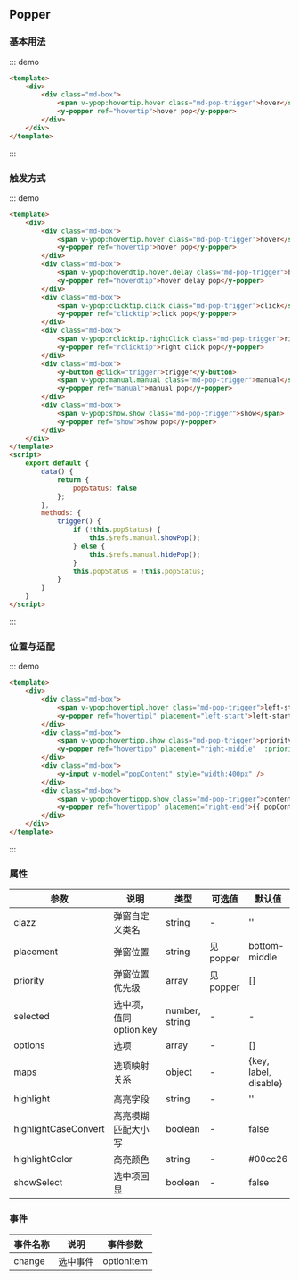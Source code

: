 <script>
    export default {
        data() {
            return {
                popStatus: false,
                popContent: '请输入改变pop内容长度，查看边界碰撞情况'
            };
        },
        methods: {
            trigger() {
                if (!this.popStatus) {
                    this.$refs.manual.showPop();
                } else {
                    this.$refs.manual.hidePop();
                }
                this.popStatus = !this.popStatus;
            }
        }
    }
</script>
<style>
.md-box {
    margin-bottom: 20px;
}
.md-box:last-child {
    margin-bottom: 0px;
}
.md-pop-trigger {
    border: 1px solid #ebebeb;
    border-radius: 3px;
    padding: 6px 20px;
}
</style>
## Popper

### 基本用法

::: demo
```html
<template>
    <div>
        <div class="md-box">
            <span v-ypop:hovertip.hover class="md-pop-trigger">hover</span>
            <y-popper ref="hovertip">hover pop</y-popper>
        </div>
    </div>
</template>
```
:::

### 触发方式

::: demo
```html
<template>
    <div>
        <div class="md-box">
            <span v-ypop:hovertip.hover class="md-pop-trigger">hover</span>
            <y-popper ref="hovertip">hover pop</y-popper>
        </div>
        <div class="md-box">
            <span v-ypop:hoverdtip.hover.delay class="md-pop-trigger">hover delay</span>
            <y-popper ref="hoverdtip">hover delay pop</y-popper>
        </div>
        <div class="md-box">
            <span v-ypop:clicktip.click class="md-pop-trigger">click</span>
            <y-popper ref="clicktip">click pop</y-popper>
        </div>
        <div class="md-box">
            <span v-ypop:rclicktip.rightClick class="md-pop-trigger">right click</span>
            <y-popper ref="rclicktip">right click pop</y-popper>
        </div>
        <div class="md-box">
            <y-button @click="trigger">trigger</y-button>
            <span v-ypop:manual.manual class="md-pop-trigger">manual</span>
            <y-popper ref="manual">manual pop</y-popper>
        </div>
        <div class="md-box">
            <span v-ypop:show.show class="md-pop-trigger">show</span>
            <y-popper ref="show">show pop</y-popper>
        </div>
    </div>
</template>
<script>
    export default {
        data() {
            return {
                popStatus: false
            };
        },
        methods: {
            trigger() {
                if (!this.popStatus) {
                    this.$refs.manual.showPop();
                } else {
                    this.$refs.manual.hidePop();
                }
                this.popStatus = !this.popStatus;
            }
        }
    }
</script>
```
:::

### 位置与适配

::: demo
```html
<template>
    <div>
        <div class="md-box">
            <span v-ypop:hovertipl.hover class="md-pop-trigger">left-start hover</span>
            <y-popper ref="hovertipl" placement="left-start">left-start hover pop</y-popper>
        </div>
        <div class="md-box">
            <span v-ypop:hovertipp.show class="md-pop-trigger">priority trigger</span>
            <y-popper ref="hovertipp" placement="right-middle"  :priority="['right-middle', 'top-middle', 'bottom-start', 'left-middle']">priority show pop</y-popper>
        </div>
        <div class="md-box">
            <y-input v-model="popContent" style="width:400px" />
        </div>
        <div class="md-box">
            <span v-ypop:hovertippp.show class="md-pop-trigger">content change trigger</span>
            <y-popper ref="hovertippp" placement="right-end">{{ popContent }}</y-popper>
        </div>
    </div>
</template>
```
:::

### 属性

| 参数      | 说明                             | 类型      | 可选值       | 默认值 |
| -------- | -------------------------------- | -------- | ----------- | ----- |
| clazz   | 弹窗自定义类名 | string    | - | '' |
| placement     | 弹窗位置  | string   | 见popper | bottom-middle |
| priority  | 弹窗位置优先级  | array   | 见popper  | [] |
| selected | 选中项，值同option.key   | number, string   | -           | - |
| options | 选项   | array   | -           | [] |
| maps | 选项映射关系   | object   | -           | {key, label, disable} |
| highlight | 高亮字段   | string   | -           | '' |
| highlightCaseConvert | 高亮模糊匹配大小写   | boolean   | -           | false |
| highlightColor | 高亮颜色   | string   | -       | #00cc26 |
| showSelect | 选中项回显   | boolean   | -       | false |

### 事件

| 事件名称  | 说明                              | 事件参数  |
| -------- | -------------------------------- | -------- |
| change    | 选中事件 | optionItem |
